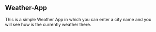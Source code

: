 ## Weather-App

This is a simple Weather App in which you can enter a city name and you will see how is the currently weather there.



